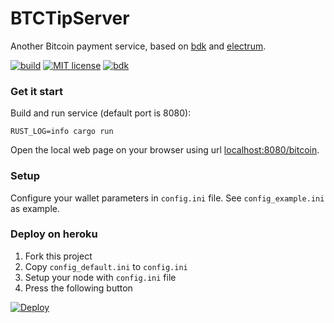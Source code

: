 BTCTipServer
===
Another Bitcoin payment service, based on [bdk](https://github.com/bitcoindevkit/bdk) and [electrum](https://github.com/bitcoindevkit/rust-electrum-client).

[![build](https://github.com/lvaccaro/btctipserver/workflows/ci/badge.svg)](https://github.com/lvaccaro/btctipserver/actions)
[![MIT license](https://img.shields.io/github/license/lvaccaro/btctipserver)](https://github.com/lvaccaro/btctipserver/blob/master/LICENSE)
[![bdk](https://raw.githubusercontent.com/bitcoindevkit/bitcoindevkit.org/master/static/badge/bitcoin-dev-kit.svg)](https://github.com/bitcoindevkit/bdk)

### Get it start
Build and run service (default port is 8080):
```
RUST_LOG=info cargo run
```

Open the local web page on your browser using url [localhost:8080/bitcoin](http://localhost:8080/bitcoin).

### Setup
Configure your wallet parameters in `config.ini` file. 
See `config_example.ini` as example.

### Deploy on heroku
1. Fork this project 
2. Copy `config_default.ini` to `config.ini`
3. Setup your node with `config.ini` file
4. Press the following button

[![Deploy](https://www.herokucdn.com/deploy/button.svg)](https://heroku.com/deploy)
